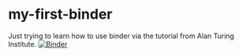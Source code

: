 # my-first-binder
 Just trying to learn how to use binder via the tutorial from Alan Turing Institute.
 [![Binder](https://mybinder.org/badge_logo.svg)](https://mybinder.org/v2/gh/mezak/my-first-binder/master)
